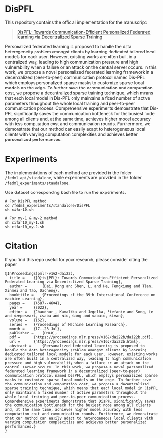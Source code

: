 # DisPFL

[//]: # (Official implementation:)

[//]: # (- DisPFL: Towards Communication-Efficient Personalized Federated learning via Decentralized Sparse Training &#40;[Paper]&#40;https://openreview.net/pdf?id=jFMzBeLyTc0&#41;&#41;)

This repository contains the official implementation for the manuscript:
> [DisPFL: Towards Communication-Efficient Personalized Federated learning via Decentralized Sparse Training](https://arxiv.org/pdf/2206.00187.pdf)

Personalized federated learning is proposed to handle the data heterogeneity problem amongst clients by learning dedicated tailored local models for each user. However, existing works are often built in a centralized way, leading to high communication pressure and high vulnerability when a failure or an attack on the central server occurs. In this work, we propose a novel personalized federated learning framework in a decentralized (peer-to-peer) communication protocol named Dis-PFL, which employs personalized sparse masks to customize sparse local models on the edge. To further save the communication and computation cost, we propose a decentralized sparse training technique, which means that each local model in Dis-PFL only maintains a fixed number of active parameters throughout the whole local training and peer-to-peer communication process. Comprehensive experiments demonstrate that Dis-PFL significantly saves the communication bottleneck for the busiest node among all clients and, at the same time, achieves higher model accuracy with less computation cost and communication rounds. Furthermore, we demonstrate that our method can easily adapt to heterogeneous local clients with varying computation complexities and achieves better personalized performances.

[//]: # (For any questions, please feel free to contact &#40;rongdai@mail.ustc.edu.cn&#41;.)

[//]: # (## Requirements)

[//]: # ()
[//]: # (1. [Python]&#40;https://www.python.org/&#41;)

[//]: # (2. [Pytorch]&#40;https://pytorch.org/&#41;)

[//]: # (3. [Wandb]&#40;https://wandb.ai/site&#41;)

[//]: # (4. [Torchvision]&#40;https://pytorch.org/vision/stable/index.html&#41;)

[//]: # (5. [Perceptual-advex]&#40;https://github.com/cassidylaidlaw/perceptual-advex&#41;)

[//]: # (6. [Robustness]&#40;https://github.com/MadryLab/robustness&#41;)

# Experiments
The implementations of each method are provided in the folder `/fedml_api/standalone`, while experiments are provided in the folder `/fedml_experiments/standalone`.


Use dataset corresponding bash file to run the experiments.

```
# For DisPFL method
cd /fedml_experiments/standalone/DisPFL
sh cifar10.sh

# For my-1 & my-2 method
sh cifar10_my-1.sh
sh cifar10_my-2.sh
```

# Citation

If you find this repo useful for your research, please consider citing the paper

```
@InProceedings{pmlr-v162-dai22b,
  title = 	 {{D}is{PFL}: Towards Communication-Efficient Personalized Federated Learning via Decentralized Sparse Training},
  author =       {Dai, Rong and Shen, Li and He, Fengxiang and Tian, Xinmei and Tao, Dacheng},
  booktitle = 	 {Proceedings of the 39th International Conference on Machine Learning},
  pages = 	 {4587--4604},
  year = 	 {2022},
  editor = 	 {Chaudhuri, Kamalika and Jegelka, Stefanie and Song, Le and Szepesvari, Csaba and Niu, Gang and Sabato, Sivan},
  volume = 	 {162},
  series = 	 {Proceedings of Machine Learning Research},
  month = 	 {17--23 Jul},
  publisher =    {PMLR},
  pdf = 	 {https://proceedings.mlr.press/v162/dai22b/dai22b.pdf},
  url = 	 {https://proceedings.mlr.press/v162/dai22b.html},
  abstract = 	 {Personalized federated learning is proposed to handle the data heterogeneity problem amongst clients by learning dedicated tailored local models for each user. However, existing works are often built in a centralized way, leading to high communication pressure and high vulnerability when a failure or an attack on the central server occurs. In this work, we propose a novel personalized federated learning framework in a decentralized (peer-to-peer) communication protocol named DisPFL, which employs personalized sparse masks to customize sparse local models on the edge. To further save the communication and computation cost, we propose a decentralized sparse training technique, which means that each local model in DisPFL only maintains a fixed number of active parameters throughout the whole local training and peer-to-peer communication process. Comprehensive experiments demonstrate that DisPFL significantly saves the communication bottleneck for the busiest node among all clients and, at the same time, achieves higher model accuracy with less computation cost and communication rounds. Furthermore, we demonstrate that our method can easily adapt to heterogeneous local clients with varying computation complexities and achieves better personalized performances.}
}
```

[//]: # (## Citation)

[//]: # ()
[//]: # (If you find this repo useful for your research, please consider citing the paper)

[//]: # (```)

[//]: # (@article{yang2021class,)

[//]: # (  title={Class-Disentanglement and Applications in Adversarial Detection and Defense},)

[//]: # (  author={Yang, Kaiwen and Zhou, Tianyi and Tian, Xinmei and Tao, Dacheng and others},)

[//]: # (  journal={Advances in Neural Information Processing Systems},)

[//]: # (  volume={34},)

[//]: # (  year={2021})

[//]: # (})

[//]: # (```)
